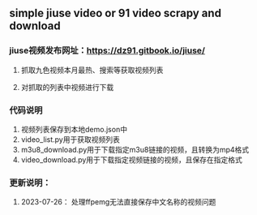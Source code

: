 ## simple jiuse video or 91 video scrapy and download


### jiuse视频发布网址：https://dz91.gitbook.io/jiuse/
1. 抓取九色视频本月最热、搜索等获取视频列表

2. 对抓取的列表中视频进行下载


### 代码说明
1. 视频列表保存到本地demo.json中
2. video_list.py用于获取视频列表
3. m3u8_download.py用于下载指定m3u8链接的视频，且转换为mp4格式
4. video_download.py用于下载指定视频链接的视频，且保存在指定格式


### 更新说明：
1. 2023-07-26： 处理ffpemg无法直接保存中文名称的视频问题